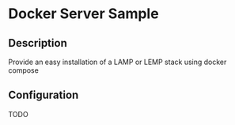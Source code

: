 # Docker Server Sample

## Description
Provide an easy installation of a LAMP or LEMP stack using docker compose

## Configuration
TODO
